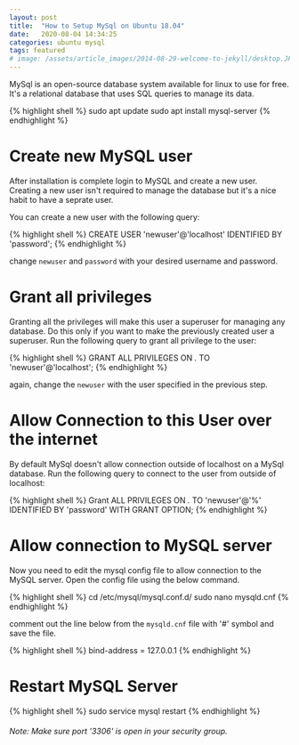 ```yaml
---
layout: post
title:  "How to Setup MySql on Ubuntu 18.04"
date:   2020-08-04 14:34:25
categories: ubuntu mysql
tags: featured
# image: /assets/article_images/2014-08-29-welcome-to-jekyll/desktop.JPG
---
```

MySql is an open-source database system available for linux to use for free. It's a relational database that uses SQL queries to manage its data.

{% highlight shell %}
  sudo apt update
  sudo apt install mysql-server
{% endhighlight %}

# Create new MySQL user

After installation is complete login to MySQL and create a new user. Creating a new user isn't required to manage the database but it's a nice habit to have a seprate user.

You can create a new user with the following query:

{% highlight shell %}
  CREATE USER 'newuser'@'localhost' IDENTIFIED BY 'password';
{% endhighlight %}

change `newuser` and `password` with your desired username and password.

# Grant all privileges

Granting all the privileges will make this user a superuser for managing any database. Do this only if you want to make the previously created user a superuser. Run the following query to grant all privilege to the user:

{% highlight shell %}
  GRANT ALL PRIVILEGES ON *.* TO 'newuser'@'localhost';
{% endhighlight %}

again, change the `newuser` with the user specified in the previous step.

# Allow Connection to this User over the internet

By default MySql doesn't allow connection outside of localhost on a MySql database. Run the following query to connect to the user from outside of localhost:


{% highlight shell %}
  Grant ALL PRIVILEGES ON *.* TO 'newuser'@'%' IDENTIFIED BY 'password' WITH GRANT OPTION;
{% endhighlight %}

# Allow connection to MySQL server

Now you need to edit the mysql config file to allow connection to the MySQL server. Open the config file using the below command.

{% highlight shell %}
  cd /etc/mysql/mysql.conf.d/
  sudo nano mysqld.cnf
{% endhighlight %}

comment out the line below from the `mysqld.cnf` file with '#' symbol and save the file.

{% highlight shell %}
  bind-address = 127.0.0.1
{% endhighlight %}

# Restart MySQL Server

{% highlight shell %}
  sudo service mysql restart
{% endhighlight %}


###### Note: Make sure port '3306' is open in your security group.